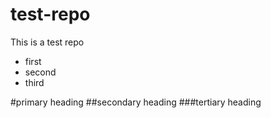 # test-repo
This is a test repo

* first
* second
* third

#primary heading
##secondary heading
###tertiary heading
